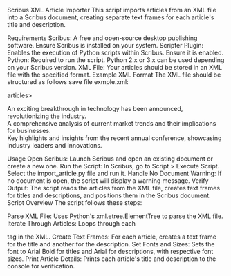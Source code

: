 Scribus XML Article Importer
This script imports articles from an XML file into a Scribus document, creating separate text frames for each article's title and description.

Requirements
Scribus: A free and open-source desktop publishing software. Ensure Scribus is installed on your system.
Scripter Plugin: Enables the execution of Python scripts within Scribus. Ensure it is enabled.
Python: Required to run the script. Python 2.x or 3.x can be used depending on your Scribus version.
XML File: Your articles should be stored in an XML file with the specified format.
Example XML Format
The XML file should be structured as follows save file exmple.xml:

articles>
    <article>
        <title>Breaking News: New Development in Technology</title>
        <description>An exciting breakthrough in technology has been announced, revolutionizing the industry.</description>
    </article>
    <article>
        <title>Market Update: Trends and Analysis</title>
        <description>A comprehensive analysis of current market trends and their implications for businesses.</description>
    </article>
    <article>
        <title>Event Recap: Annual Conference Highlights</title>
        <description>Key highlights and insights from the recent annual conference, showcasing industry leaders and innovations.</description>
    </article>
</articles>

Usage
Open Scribus: Launch Scribus and open an existing document or create a new one.
Run the Script:
In Scribus, go to Script > Execute Script.
Select the import_article.py file and run it.
Handle No Document Warning: If no document is open, the script will display a warning message.
Verify Output: The script reads the articles from the XML file, creates text frames for titles and descriptions, and positions them in the Scribus document.
Script Overview
The script follows these steps:

Parse XML File: Uses Python's xml.etree.ElementTree to parse the XML file.
Iterate Through Articles: Loops through each <article> tag in the XML.
Create Text Frames: For each article, creates a text frame for the title and another for the description.
Set Fonts and Sizes: Sets the font to Arial Bold for titles and Arial for descriptions, with respective font sizes.
Print Article Details: Prints each article's title and description to the console for verification.

